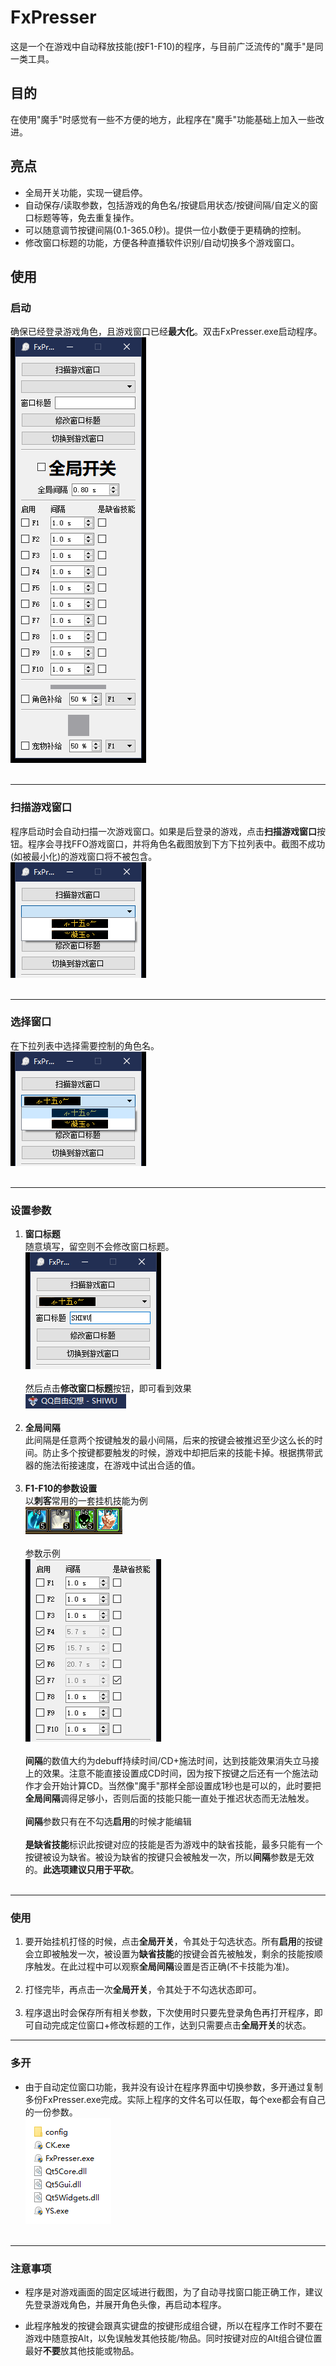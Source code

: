 # FxPresser
这是一个在游戏中自动释放技能(按F1-F10)的程序，与目前广泛流传的"魔手"是同一类工具。

## 目的
在使用"魔手"时感觉有一些不方便的地方，此程序在"魔手"功能基础上加入一些改进。

## 亮点
- 全局开关功能，实现一键启停。
- 自动保存/读取参数，包括游戏的角色名/按键启用状态/按键间隔/自定义的窗口标题等等，免去重复操作。
- 可以随意调节按键间隔(0.1-365.0秒)。提供一位小数便于更精确的控制。
- 修改窗口标题的功能，方便各种直播软件识别/自动切换多个游戏窗口。

## 使用
### 启动
确保已经登录游戏角色，且游戏窗口已经**最大化**。双击FxPresser.exe启动程序。</br>
![](https://raw.githubusercontent.com/ClansChen/MDPic/main/FxPresser/main.png)</br></br>

---
### 扫描游戏窗口
程序启动时会自动扫描一次游戏窗口。如果是后登录的游戏，点击**扫描游戏窗口**按钮。程序会寻找FFO游戏窗口，并将角色名截图放到下方下拉列表中。截图不成功(如被最小化)的游戏窗口将不被包含。</br>
![](https://raw.githubusercontent.com/ClansChen/MDPic/main/FxPresser/scanned.png)</br></br>

---
### 选择窗口
在下拉列表中选择需要控制的角色名。</br>
![](https://raw.githubusercontent.com/ClansChen/MDPic/main/FxPresser/selected.png)</br></br>

---
### 设置参数
1. **窗口标题**</br>
随意填写，留空则不会修改窗口标题。</br>
![](https://raw.githubusercontent.com/ClansChen/MDPic/main/FxPresser/set_title.png)</br></br>
然后点击**修改窗口标题**按钮，即可看到效果</br>
![](https://raw.githubusercontent.com/ClansChen/MDPic/main/FxPresser/renamed_title.png)</br></br>
2. **全局间隔**</br>
此间隔是任意两个按键触发的最小间隔，后来的按键会被推迟至少这么长的时间。防止多个按键都要触发的时候，游戏中却把后来的技能卡掉。根据携带武器的施法衔接速度，在游戏中试出合适的值。</br></br>
3. **F1-F10的参数设置**</br>
以**刺客**常用的一套挂机技能为例</br>
![](https://raw.githubusercontent.com/ClansChen/MDPic/main/FxPresser/skill_sample.png)</br></br>
参数示例</br>
![](https://raw.githubusercontent.com/ClansChen/MDPic/main/FxPresser/arg_sample.png)</br></br>
**间隔**的数值大约为debuff持续时间/CD+施法时间，达到技能效果消失立马接上的效果。注意不能直接设置成CD时间，因为按下按键之后还有一个施法动作才会开始计算CD。当然像"魔手"那样全部设置成1秒也是可以的，此时要把**全局间隔**调得足够小，否则后面的技能只能一直处于推迟状态而无法触发。</br></br>
**间隔**参数只有在不勾选**启用**的时候才能编辑</br></br>
**是缺省技能**标识此按键对应的技能是否为游戏中的缺省技能，最多只能有一个按键被设为缺省。被设为缺省的按键只会被触发一次，所以**间隔**参数是无效的。**此选项建议只用于平砍**。</br></br>

---
### 使用
1. 要开始挂机打怪的时候，点击**全局开关**，令其处于勾选状态。所有**启用**的按键会立即被触发一次，被设置为**缺省技能**的按键会首先被触发，剩余的技能按顺序触发。在此过程中可以观察**全局间隔**设置是否正确(不卡技能为准)。</br></br>
2. 打怪完毕，再点击一次**全局开关**，令其处于不勾选状态即可。</br></br>
3. 程序退出时会保存所有相关参数，下次使用时只要先登录角色再打开程序，即可自动完成定位窗口+修改标题的工作，达到只需要点击**全局开关**的状态。

---
### 多开
- 由于自动定位窗口功能，我并没有设计在程序界面中切换参数，多开通过复制多份FxPresser.exe完成。实际上程序的文件名可以任取，每个exe都会有自己的一份参数。</br>
![](https://raw.githubusercontent.com/ClansChen/MDPic/main/FxPresser/multi_instance.png)</br></br>

---
### 注意事项
- 程序是对游戏画面的固定区域进行截图，为了自动寻找窗口能正确工作，建议先登录游戏角色，并展开角色头像，再启动本程序。

- 此程序触发的按键会跟真实键盘的按键形成组合键，所以在程序工作时不要在游戏中随意按Alt，以免误触发其他技能/物品。同时按键对应的Alt组合键位置最好**不要**放其他技能或物品。
